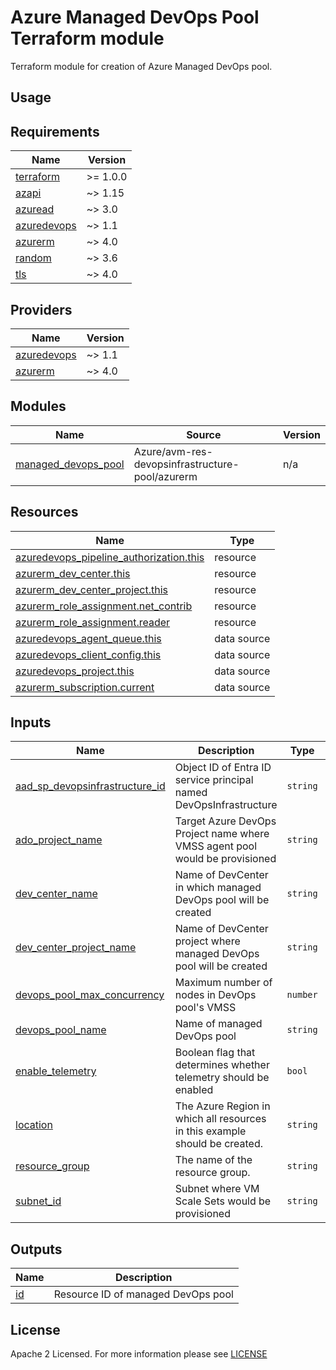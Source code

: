 # Azure Managed DevOps Pool Terraform module
Terraform module for creation of Azure Managed DevOps pool.

## Usage

<!-- BEGIN_TF_DOCS -->
## Requirements

| Name | Version |
|------|---------|
| <a name="requirement_terraform"></a> [terraform](#requirement\_terraform) | >= 1.0.0 |
| <a name="requirement_azapi"></a> [azapi](#requirement\_azapi) | ~> 1.15 |
| <a name="requirement_azuread"></a> [azuread](#requirement\_azuread) | ~> 3.0 |
| <a name="requirement_azuredevops"></a> [azuredevops](#requirement\_azuredevops) | ~> 1.1 |
| <a name="requirement_azurerm"></a> [azurerm](#requirement\_azurerm) | ~> 4.0 |
| <a name="requirement_random"></a> [random](#requirement\_random) | ~> 3.6 |
| <a name="requirement_tls"></a> [tls](#requirement\_tls) | ~> 4.0 |

## Providers

| Name | Version |
|------|---------|
| <a name="provider_azuredevops"></a> [azuredevops](#provider\_azuredevops) | ~> 1.1 |
| <a name="provider_azurerm"></a> [azurerm](#provider\_azurerm) | ~> 4.0 |

## Modules

| Name | Source | Version |
|------|--------|---------|
| <a name="module_managed_devops_pool"></a> [managed\_devops\_pool](#module\_managed\_devops\_pool) | Azure/avm-res-devopsinfrastructure-pool/azurerm | n/a |

## Resources

| Name | Type |
|------|------|
| [azuredevops_pipeline_authorization.this](https://registry.terraform.io/providers/microsoft/azuredevops/latest/docs/resources/pipeline_authorization) | resource |
| [azurerm_dev_center.this](https://registry.terraform.io/providers/hashicorp/azurerm/latest/docs/resources/dev_center) | resource |
| [azurerm_dev_center_project.this](https://registry.terraform.io/providers/hashicorp/azurerm/latest/docs/resources/dev_center_project) | resource |
| [azurerm_role_assignment.net_contrib](https://registry.terraform.io/providers/hashicorp/azurerm/latest/docs/resources/role_assignment) | resource |
| [azurerm_role_assignment.reader](https://registry.terraform.io/providers/hashicorp/azurerm/latest/docs/resources/role_assignment) | resource |
| [azuredevops_agent_queue.this](https://registry.terraform.io/providers/microsoft/azuredevops/latest/docs/data-sources/agent_queue) | data source |
| [azuredevops_client_config.this](https://registry.terraform.io/providers/microsoft/azuredevops/latest/docs/data-sources/client_config) | data source |
| [azuredevops_project.this](https://registry.terraform.io/providers/microsoft/azuredevops/latest/docs/data-sources/project) | data source |
| [azurerm_subscription.current](https://registry.terraform.io/providers/hashicorp/azurerm/latest/docs/data-sources/subscription) | data source |

## Inputs

| Name | Description | Type | Default | Required |
|------|-------------|------|---------|:--------:|
| <a name="input_aad_sp_devopsinfrastructure_id"></a> [aad\_sp\_devopsinfrastructure\_id](#input\_aad\_sp\_devopsinfrastructure\_id) | Object ID of Entra ID service principal named DevOpsInfrastructure | `string` | `"72055c5c-4353-4d6d-8838-bacee04b729d"` | no |
| <a name="input_ado_project_name"></a> [ado\_project\_name](#input\_ado\_project\_name) | Target Azure DevOps Project name where VMSS agent pool would be provisioned | `string` | n/a | yes |
| <a name="input_dev_center_name"></a> [dev\_center\_name](#input\_dev\_center\_name) | Name of DevCenter in which managed DevOps pool will be created | `string` | n/a | yes |
| <a name="input_dev_center_project_name"></a> [dev\_center\_project\_name](#input\_dev\_center\_project\_name) | Name of DevCenter project where managed DevOps pool will be created | `string` | n/a | yes |
| <a name="input_devops_pool_max_concurrency"></a> [devops\_pool\_max\_concurrency](#input\_devops\_pool\_max\_concurrency) | Maximum number of nodes in DevOps pool's VMSS | `number` | `2` | no |
| <a name="input_devops_pool_name"></a> [devops\_pool\_name](#input\_devops\_pool\_name) | Name of managed DevOps pool | `string` | n/a | yes |
| <a name="input_enable_telemetry"></a> [enable\_telemetry](#input\_enable\_telemetry) | Boolean flag that determines whether telemetry should be enabled | `bool` | `false` | no |
| <a name="input_location"></a> [location](#input\_location) | The Azure Region in which all resources in this example should be created. | `string` | n/a | yes |
| <a name="input_resource_group"></a> [resource\_group](#input\_resource\_group) | The name of the resource group. | `string` | n/a | yes |
| <a name="input_subnet_id"></a> [subnet\_id](#input\_subnet\_id) | Subnet where VM Scale Sets would be provisioned | `string` | n/a | yes |

## Outputs

| Name | Description |
|------|-------------|
| <a name="output_id"></a> [id](#output\_id) | Resource ID of managed DevOps pool |
<!-- END_TF_DOCS -->

## License

Apache 2 Licensed. For more information please see [LICENSE](./LICENSE)
